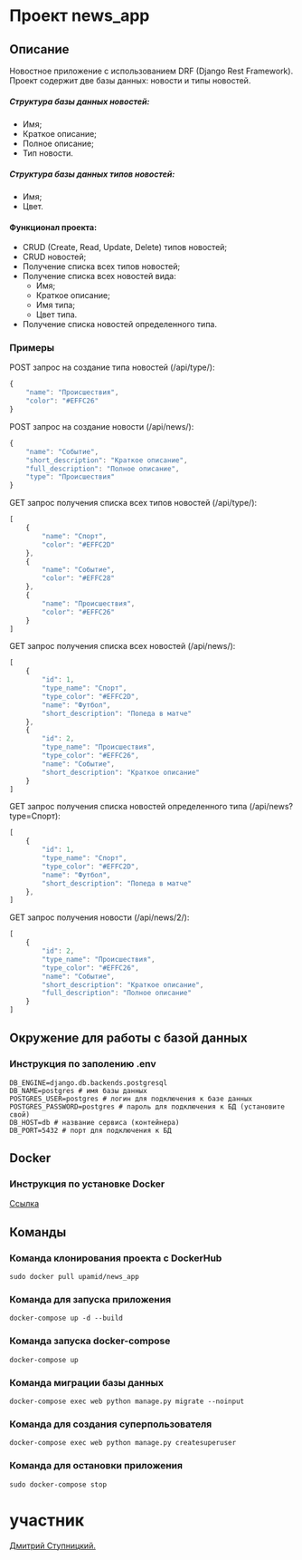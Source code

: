# Проект **news_app**

## Описание

Новостное приложение с использованием DRF (Django Rest Framework).<br>
Проект содержит две базы данных: новости и типы новостей.

##### Структура базы данных новостей:
* Имя;
* Краткое описание;
* Полное описание;
* Тип новости.

##### Структура базы данных типов новостей:
* Имя;
* Цвет.

#### Функционал проекта:
* CRUD (Create, Read, Update, Delete) типов новостей;
* CRUD новостей;
* Получение списка всех типов новостей;
* Получение списка всех новостей вида:
    * Имя;
    * Краткое описание;
    * Имя типа;
    * Цвет типа.
* Получение списка новостей определенного типа.

### Примеры
POST запрос на создание типа новостей (/api/type/):

```javascript
{
    "name": "Происшествия",
    "color": "#EFFC26"
}
```

POST запрос на создание новости (/api/news/):

```javascript
{
    "name": "Событие",
    "short_description": "Краткое описание",
    "full_description": "Полное описание",
    "type": "Происшествия"
}
```

GET запрос получения списка всех типов новостей (/api/type/):
```javascript
[
    {
        "name": "Спорт",
        "color": "#EFFC2D"
    },
    {
        "name": "Событие",
        "color": "#EFFC28"
    },
    {
        "name": "Происшествия",
        "color": "#EFFC26"
    }
]
```

GET запрос получения списка всех новостей (/api/news/):
```javascript
[
    {
        "id": 1,
        "type_name": "Спорт",
        "type_color": "#EFFC2D",
        "name": "Футбол",
        "short_description": "Попеда в матче"
    },
    {
        "id": 2,
        "type_name": "Происшествия",
        "type_color": "#EFFC26",
        "name": "Событие",
        "short_description": "Краткое описание"
    }
]
```

GET запрос получения списка новостей определенного типа (/api/news?type=Спорт):
```javascript
[
    {
        "id": 1,
        "type_name": "Спорт",
        "type_color": "#EFFC2D",
        "name": "Футбол",
        "short_description": "Попеда в матче"
    },
]
```

GET запрос получения новости (/api/news/2/):
```javascript
[
    {
        "id": 2,
        "type_name": "Происшествия",
        "type_color": "#EFFC26",
        "name": "Событие",
        "short_description": "Краткое описание",
        "full_description": "Полное описание"
    }
]
```

Окружение для работы с базой данных
-----------------------------------
### Инструкция по заполению .env

```
DB_ENGINE=django.db.backends.postgresql 
DB_NAME=postgres # имя базы данных
POSTGRES_USER=postgres # логин для подключения к базе данных
POSTGRES_PASSWORD=postgres # пароль для подключения к БД (установите свой)
DB_HOST=db # название сервиса (контейнера)
DB_PORT=5432 # порт для подключения к БД
```

Docker
-----------------------------------
### Инструкция по установке Docker

[Ссылка](https://docs.docker.com/engine/install/ubuntu/)


Команды
-----------------------------------

### Команда клонирования проекта с DockerHub

`sudo docker pull upamid/news_app`

### Команда для запуска приложения

`docker-compose up -d --build `

### Команда запуска docker-compose

`docker-compose up`

### Команда миграции базы данных

`docker-compose exec web python manage.py migrate --noinput`

### Команда для создания суперпользователя

`docker-compose exec web python manage.py createsuperuser`

### Команда для остановки приложения

`sudo docker-compose stop`

# участник

[Дмитрий Ступницкий.](https://github.com/upamid) 
